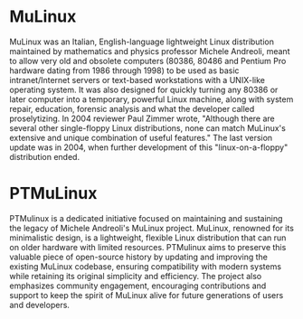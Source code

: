 # MuLinux

MuLinux was an Italian, English-language lightweight Linux distribution maintained by mathematics and physics professor Michele Andreoli, meant to allow very old and obsolete computers (80386, 80486 and Pentium Pro hardware dating from 1986 through 1998) to be used as basic intranet/Internet servers or text-based workstations with a UNIX-like operating system. It was also designed for quickly turning any 80386 or later computer into a temporary, powerful Linux machine, along with system repair, education, forensic analysis and what the developer called proselytizing. In 2004 reviewer Paul Zimmer wrote, "Although there are several other single-floppy Linux distributions, none can match MuLinux's extensive and unique combination of useful features." The last version update was in 2004, when further development of this "linux-on-a-floppy" distribution ended.

# PTMuLinux

PTMulinux is a dedicated initiative focused on maintaining and sustaining the legacy of Michele Andreoli's MuLinux project. MuLinux, renowned for its minimalistic design, is a lightweight, flexible Linux distribution that can run on older hardware with limited resources. PTMulinux aims to preserve this valuable piece of open-source history by updating and improving the existing MuLinux codebase, ensuring compatibility with modern systems while retaining its original simplicity and efficiency. The project also emphasizes community engagement, encouraging contributions and support to keep the spirit of MuLinux alive for future generations of users and developers.

